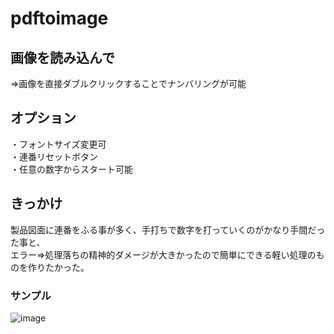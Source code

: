 # pdftoimage

## 画像を読み込んで  
⇒画像を直接ダブルクリックすることでナンバリングが可能

## オプション
・フォントサイズ変更可  
・連番リセットボタン  
・任意の数字からスタート可能

## きっかけ  
製品図面に連番をふる事が多く、手打ちで数字を打っていくのがかなり手間だった事と、  
エラー⇒処理落ちの精神的ダメージが大きかったので簡単にできる軽い処理のものを作りたかった。

### サンプル  
![image](https://user-images.githubusercontent.com/100341293/202572401-a9466e1d-548a-45e9-bec9-0eb676018412.png)
